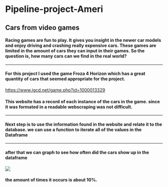 # Pipeline-project-Ameri
## Cars from video games
#### Racing games are fun to play. It gives you insight in the newer car models and enjoy driving and crashing really expensive cars. These games are limited in the amount of cars they can input in their games. So the question is, how many cars can we find in the real world?
----
#### For this project I used the game Froza 4 Horizon which has a great quantity of cars that seemed  appropriate for the project.
https://www.igcd.net/game.php?id=1000013329
#### This website has a record of each instance of the cars in the game.  since it was formated in a readable webscraping was not difficult.
---
#### Next step is to use the information found in the website and relate it to the database. we can use a function to iterate all of the values in the Dataframe
---
#### after that we can graph to see how often did the cars show up in the dataframe
![](images/game%20care%20to%20the%20real%20world.png)
#### the amount of times it occurs is about 10%.
